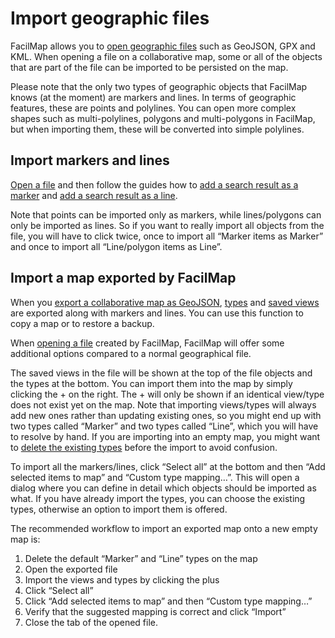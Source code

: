# Import geographic files

FacilMap allows you to [open geographic files](../files/) such as GeoJSON, GPX and KML. When opening a file on a collaborative map, some or all of the objects that are part of the file can be imported to be persisted on the map.

Please note that the only two types of geographic objects that FacilMap knows (at the moment) are markers and lines. In terms of geographic features, these are points and polylines. You can open more complex shapes such as multi-polylines, polygons and multi-polygons in FacilMap, but when importing them, these will be converted into simple polylines.

## Import markers and lines

[Open a file](../files/) and then follow the guides how to [add a search result as a marker](../markers/#add-a-search-result-as-a-marker) and [add a search result as a line](../lines/#add-a-search-result-as-a-line).

Note that points can be imported only as markers, while lines/polygons can only be imported as lines. So if you want to really import all objects from the file, you will have to click twice, once to import all “Marker items as Marker” and once to import all “Line/polygon items as Line”.

## Import a map exported by FacilMap

When you [export a collaborative map as GeoJSON](../export/#geojson), [types](../types/) and [saved views](../views/) are exported along with markers and lines. You can use this function to copy a map or to restore a backup.

When [opening a file](../files/) created by FacilMap, FacilMap will offer some additional options compared to a normal geographical file.

The saved views in the file will be shown at the top of the file objects and the types at the bottom. You can import them into the map by simply clicking the + on the right. The + will only be shown if an identical view/type does not exist yet on the map. Note that importing views/types will always add new ones rather than updating existing ones, so you might end up with two types called “Marker” and two types called “Line”, which you will have to resolve by hand. If you are importing into an empty map, you might want to [delete the existing types](../types/#delete-a-type) before the import to avoid confusion.

<Screencast :desktop="require('./types.mp4')" :mobile="require('./types-mobile.mp4')"></Screencast>

To import all the markers/lines, click “Select all” at the bottom and then “Add selected items to map” and “Custom type mapping…”. This will open a dialog where you can define in detail which objects should be imported as what. If you have already import the types, you can choose the existing types, otherwise an option to import them is offered.

<Screencast :desktop="require('./custom-import.mp4')" :mobile="require('./custom-import-mobile.mp4')"></Screencast>

The recommended workflow to import an exported map onto a new empty map is:
1. Delete the default “Marker” and “Line” types on the map
2. Open the exported file
3. Import the views and types by clicking the plus
4. Click “Select all”
5. Click “Add selected items to map” and then “Custom type mapping…”
6. Verify that the suggested mapping is correct and click “Import”
7. Close the tab of the opened file.